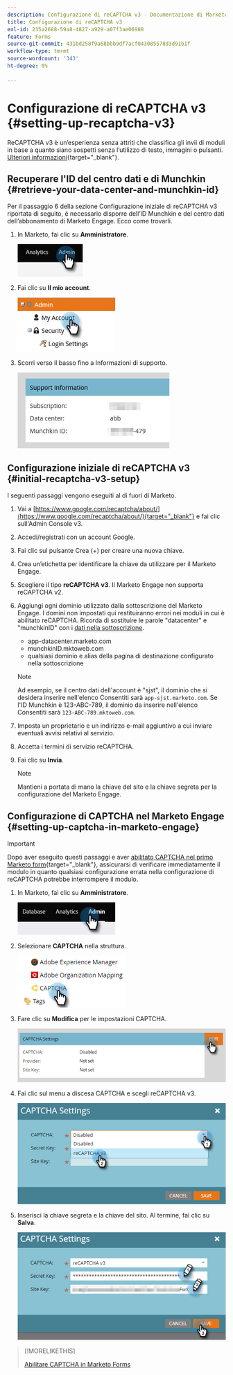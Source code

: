 ```yaml
---
description: Configurazione di reCAPTCHA v3 - Documentazione di Marketo - Documentazione del prodotto
title: Configurazione di reCAPTCHA v3
exl-id: 235a2688-59a8-4827-a929-a07f3ae06988
feature: Forms
source-git-commit: 431bd258f9a68bbb9df7acf043085578d3d91b1f
workflow-type: tm+mt
source-wordcount: '343'
ht-degree: 0%

---
```


# Configurazione di reCAPTCHA v3 {#setting-up-recaptcha-v3}

ReCAPTCHA v3 è un’esperienza senza attriti che classifica gli invii di moduli in base a quanto siano sospetti senza l’utilizzo di testo, immagini o pulsanti. [Ulteriori informazioni](https://developers.google.com/search/blog/2018/10/introducing-recaptcha-v3-new-way-to){target="_blank"}.

## Recuperare l&#39;ID del centro dati e di Munchkin {#retrieve-your-data-center-and-munchkin-id}

Per il passaggio 6 della sezione Configurazione iniziale di reCAPTCHA v3 riportata di seguito, è necessario disporre dell’ID Munchkin e del centro dati dell’abbonamento di Marketo Engage. Ecco come trovarli.

1. In Marketo, fai clic su **Amministratore**.

   ![](assets/setting-up-recaptcha-v3-1.png)

1. Fai clic su **Il mio account**.

   ![](assets/setting-up-recaptcha-v3-2.png)

1. Scorri verso il basso fino a Informazioni di supporto.

   ![](assets/setting-up-recaptcha-v3-3.png)

## Configurazione iniziale di reCAPTCHA v3 {#initial-recaptcha-v3-setup}

I seguenti passaggi vengono eseguiti al di fuori di Marketo.

1. Vai a [https://www.google.com/recaptcha/about/](https://www.google.com/recaptcha/about/){target="_blank"} e fai clic sull&#39;Admin Console v3.

1. Accedi/registrati con un account Google.

1. Fai clic sul pulsante Crea (+) per creare una nuova chiave.

1. Crea un’etichetta per identificare la chiave da utilizzare per il Marketo Engage.

1. Scegliere il tipo **reCAPTCHA v3**. Il Marketo Engage non supporta reCAPTCHA v2.

1. Aggiungi ogni dominio utilizzato dalla sottoscrizione del Marketo Engage. I domini non impostati qui restituiranno errori nei moduli in cui è abilitato reCAPTCHA. Ricorda di sostituire le parole &quot;datacenter&quot; e &quot;munchkinID&quot; con i [dati nella sottoscrizione](#retrieve-your-data-center-and-munchkin-id).

   * app-datacenter.marketo.com
   * munchkinID.mktoweb.com
   * qualsiasi dominio e alias della pagina di destinazione configurato nella sottoscrizione

   >[!NOTE]
   >
   >Ad esempio, se il centro dati dell&#39;account è &quot;sjst&quot;, il dominio che si desidera inserire nell&#39;elenco Consentiti sarà `app-sjst.marketo.com`. Se l&#39;ID Munchkin è 123-ABC-789, il dominio da inserire nell&#39;elenco Consentiti sarà `123-ABC-789.mktoweb.com`.

1. Imposta un proprietario e un indirizzo e-mail aggiuntivo a cui inviare eventuali avvisi relativi al servizio.

1. Accetta i termini di servizio reCAPTCHA.

1. Fai clic su **Invia**.

   >[!NOTE]
   >
   >Mantieni a portata di mano la chiave del sito e la chiave segreta per la configurazione del Marketo Engage.

## Configurazione di CAPTCHA nel Marketo Engage {#setting-up-captcha-in-marketo-engage}

>[!IMPORTANT]
>
>Dopo aver eseguito questi passaggi e aver [abilitato CAPTCHA nel primo Marketo form](/help/marketo/product-docs/demand-generation/forms/using-captcha/enable-captcha-in-marketo-forms.md){target="_blank"}, assicurarsi di verificare immediatamente il modulo in quanto qualsiasi configurazione errata nella configurazione di reCAPTCHA potrebbe interrompere il modulo.

1. In Marketo, fai clic su **Amministratore**.

   ![](assets/setting-up-recaptcha-v3-4.png)

1. Selezionare **CAPTCHA** nella struttura.

   ![](assets/setting-up-recaptcha-v3-5.png)

1. Fare clic su **Modifica** per le impostazioni CAPTCHA.

   ![](assets/setting-up-recaptcha-v3-6.png)

1. Fai clic sul menu a discesa CAPTCHA e scegli reCAPTCHA v3.

   ![](assets/setting-up-recaptcha-v3-7.png)

1. Inserisci la chiave segreta e la chiave del sito. Al termine, fai clic su **Salva**.

   ![](assets/setting-up-recaptcha-v3-8.png)

>[!MORELIKETHIS]
>
>[Abilitare CAPTCHA in Marketo Forms](/help/marketo/product-docs/demand-generation/forms/using-captcha/enable-captcha-in-marketo-forms.md)
